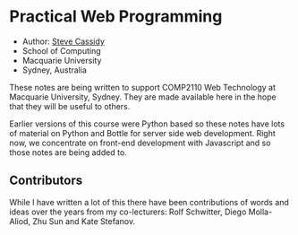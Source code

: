 # Practical Web Programming

- Author: [Steve Cassidy](https://stevecassidy.net/)  
- School of Computing
- Macquarie University
- Sydney, Australia

These notes are being written to support COMP2110 Web Technology at Macquarie University, Sydney.
They are made available here in the hope that they will be useful to
others.

Earlier versions of this course were Python based so these notes
have lots of material on Python and Bottle for server side web
development.  Right now, we concentrate on front-end development
with Javascript and so those notes are being added to.

## Contributors

While I have written a lot of this there have been contributions of words
and ideas over the years from my co-lecturers:
Rolf Schwitter, Diego Molla-Aliod, Zhu Sun and Kate Stefanov.